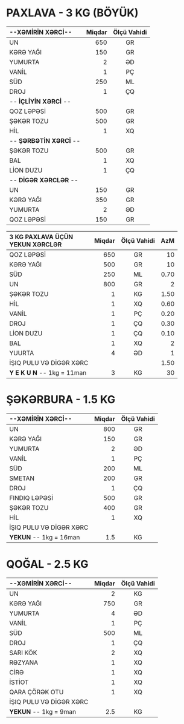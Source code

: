 # PAXLAVA - 3 KG (BÖYÜK)
|--**XƏMİRİN XƏRCİ**--|**Miqdar**|**Ölçü Vahidi**|
|:---|---:|:---:|
|UN|650|GR||
|KƏRƏ YAĞI|150|GR|
|YUMURTA|2|ƏD|
|VANİL|1|PÇ|
|SÜD|250|ML|
|DROJ|1|ÇQ|
|-- **İÇLİYİN XƏRCİ** --|||
|QOZ LƏPƏSİ|500|GR|
|ŞƏKƏR TOZU|500|GR|
|HİL|1|XQ|
|-- **ŞƏRBƏTİN XƏRCİ** --|||
|ŞƏKƏR TOZU|500|GR|
|BAL|1|XQ|
|LİON DUZU|1|ÇQ|
|-- **DİGƏR XƏRCLƏR** --|||
|UN|150|GR|
|KƏRƏ YAĞI|350|GR|
|YUMURTA|2|ƏD|
|QOZ LƏPƏSİ|150|GR|

|**3 KG PAXLAVA ÜÇÜN<br>YEKUN XƏRCLƏR**|**Miqdar**|**Ölçü Vahidi**|**AzM**|
|:---|---:|:---:|---:|
|QOZ LƏPƏSİ|650|GR|10|
|KƏRƏ YAĞI|500|GR|10|
|SÜD|250|ML|0.70
|UN|800|GR|2|
|ŞƏKƏR TOZU|1|KG|1.50|
|HİL|1|XQ|0.60|
|VANİL|1|PÇ|0.20|
|DROJ|1|ÇQ|0.30|
|LİON DUZU|1|ÇQ|0.10|
|BAL|1|XQ|2|
|YUURTA|4|ƏD|1|
|İŞIQ PULU VƏ DİGƏR XƏRC|||1.50|
|**Y E K U N**  -- 1kg = 11man|3|KG|30|

# ŞƏKƏRBURA - 1.5 KG
|--**XƏMİRİN XƏRCİ**--|**Miqdar**|**Ölçü Vahidi**|
|:---|---:|:---:|
|UN|800|GR|
|KƏRƏ YAĞI|150|GR|
|YUMURTA|2|ƏD|
|VANİL|1|PÇ|
|SÜD|200|ML|
|SMETAN|200|GR|
|DROJ|1|ÇQ|
|FINDIQ LƏPƏSİ|500|GR|
|ŞƏKƏR TOZU|400|GR|
|HİL|1|XQ|
|İŞIQ PULU VƏ DİGƏR XƏRC|||
|**YEKUN**  --  1kg = 16man|1.5|KG|

# QOĞAL - 2.5 KG
|--**XƏMİRİN XƏRCİ**--|**Miqdar**|**Ölçü Vahidi**|
|:---|---:|:---:|
|UN|2|KG|
|KƏRƏ YAĞI|750|GR|
|YUMURTA|4|ƏD|
|VANİL|1|PÇ|
|SÜD|500|ML|
|DROJ|1|ÇQ|
|SARI KÖK|2|XQ|
|RƏZYANA|1|XQ|
|CİRƏ|1|XQ|
|İSTİOT|1|XQ|
|QARA ÇÖRƏK OTU|1|XQ|
|İŞIQ PULU VƏ DİGƏR XƏRC|||
|**YEKUN**  --  1kg = 9man|2.5|KG|
